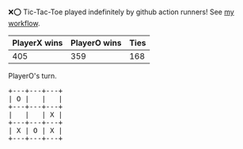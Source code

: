 :x::o: Tic-Tac-Toe played indefinitely by github action runners! See [my workflow](.github/workflows/play.yaml).

|PlayerX wins|PlayerO wins|Ties|
|-|-|-|
|405|359|168|

PlayerO's turn.

<pre>
+---+---+---+
| O |   |   |
+---+---+---+
|   |   | X |
+---+---+---+
| X | O | X |
+---+---+---+
</pre>